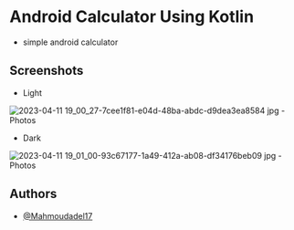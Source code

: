 # Android Calculator Using Kotlin

- simple android calculator 

## Screenshots

- Light


![2023-04-11 19_00_27-7cee1f81-e04d-48ba-abdc-d9dea3ea8584 jpg ‎- Photos](https://user-images.githubusercontent.com/100792508/231236615-123fa718-42bc-49bc-9eaf-be0e9491096c.png)


- Dark


![2023-04-11 19_01_00-93c67177-1a49-412a-ab08-df34176beb09 jpg ‎- Photos](https://user-images.githubusercontent.com/100792508/231236649-aea68d37-f9d8-4876-990d-41c830e12a32.png)

## Authors

- [@Mahmoudadel17](https://www.github.com/Mahmoudadel17)
